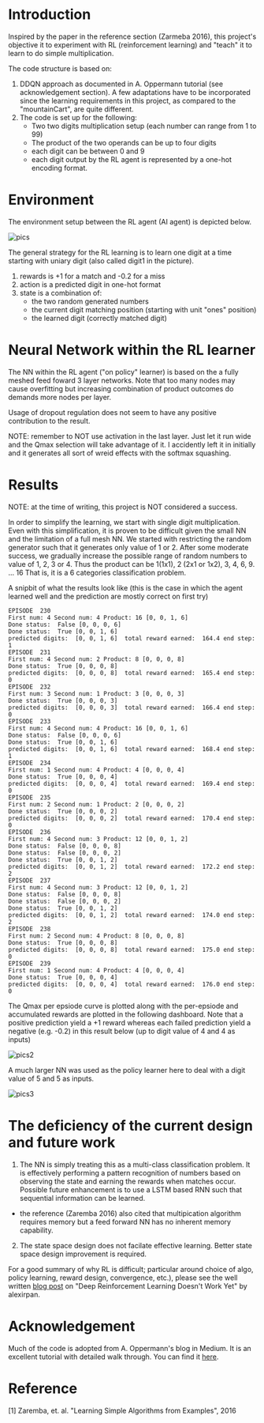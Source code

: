 # Introduction 

Inspired by the paper in the reference section (Zarmeba 2016), this project's objective it to experiment with RL (reinforcement learning) and "teach" it to learn to do simple multiplication. 

The code structure is based on:
1. DDQN approach as documented in A. Oppermann tutorial (see acknowledgement section).  A few adaptations have to be incorporated since the learning requirements in this project, as compared to the "mountainCart",  are quite different. 
2. The code is set up for the following:
   - Two two digits multiplication setup (each number can range from 1 to 99)
   - The product of the two operands can be up to four digits
   - each digit can be between 0 and 9
   - each digit output by the RL agent is represented by a one-hot encoding format.

# Environment 

The environment setup between the RL agent (AI agent) is depicted below. 

![pics](https://github.com/dennylslee/Multiplication-deepRL/blob/master/Multiplication-game-env-setup.png)

The general strategy for the RL learning is to learn one digit at a time starting with uniary digit (also called digit1 in the picture). 

1. rewards is +1 for a match and -0.2 for a miss
2. action is a predicted digit in one-hot format
3. state is a combination of:
   - the two random generated numbers
   - the current digit matching position (starting with unit "ones" position)
   - the learned digit (correctly matched digit)

# Neural Network within the RL learner

The NN within the RL agent ("on policy" learner) is based on the a fully meshed feed foward 3 layer networks.  Note that too many nodes may cause overfitting but increasing combination of product outcomes do demands more nodes per layer. 

Usage of dropout regulation does not seem to have any positive contribution to the result.

NOTE: remember to NOT use activation in the last layer.  Just let it run wide and the Qmax selection will take advantage of it.  I accidently left it in initially and it generates all sort of wreid effects with the softmax squashing.

# Results

NOTE: at the time of writing, this project is NOT considered a success. 

In order to simplify the learning, we start with single digit multiplication.  Even with this simplification, it is proven to be difficult given the small NN and the limitation of a full mesh NN. We started with restricting the random generator such that it generates only value of 1 or 2.  After some moderate success, we gradually increase the possible range of random numbers to value of 1, 2, 3 or 4. Thus the product can be 1(1x1), 2 (2x1 or 1x2), 3, 4, 6, 9. ... 16  That is, it is a 6 categories classification problem. 

A snipbit of what the results look like (this is the case in which the agent learned well and the prediction are mostly correct on first try)

```
EPISODE  230
First num: 4 Second num: 4 Product: 16 [0, 0, 1, 6]
Done status:  False [0, 0, 0, 6]
Done status:  True [0, 0, 1, 6]
predicted digits:  [0, 0, 1, 6]  total reward earned:  164.4 end step:  1
EPISODE  231
First num: 4 Second num: 2 Product: 8 [0, 0, 0, 8]
Done status:  True [0, 0, 0, 8]
predicted digits:  [0, 0, 0, 8]  total reward earned:  165.4 end step:  0
EPISODE  232
First num: 3 Second num: 1 Product: 3 [0, 0, 0, 3]
Done status:  True [0, 0, 0, 3]
predicted digits:  [0, 0, 0, 3]  total reward earned:  166.4 end step:  0
EPISODE  233
First num: 4 Second num: 4 Product: 16 [0, 0, 1, 6]
Done status:  False [0, 0, 0, 6]
Done status:  True [0, 0, 1, 6]
predicted digits:  [0, 0, 1, 6]  total reward earned:  168.4 end step:  1
EPISODE  234
First num: 1 Second num: 4 Product: 4 [0, 0, 0, 4]
Done status:  True [0, 0, 0, 4]
predicted digits:  [0, 0, 0, 4]  total reward earned:  169.4 end step:  0
EPISODE  235
First num: 2 Second num: 1 Product: 2 [0, 0, 0, 2]
Done status:  True [0, 0, 0, 2]
predicted digits:  [0, 0, 0, 2]  total reward earned:  170.4 end step:  0
EPISODE  236
First num: 4 Second num: 3 Product: 12 [0, 0, 1, 2]
Done status:  False [0, 0, 0, 8]
Done status:  False [0, 0, 0, 2]
Done status:  True [0, 0, 1, 2]
predicted digits:  [0, 0, 1, 2]  total reward earned:  172.2 end step:  2
EPISODE  237
First num: 4 Second num: 3 Product: 12 [0, 0, 1, 2]
Done status:  False [0, 0, 0, 8]
Done status:  False [0, 0, 0, 2]
Done status:  True [0, 0, 1, 2]
predicted digits:  [0, 0, 1, 2]  total reward earned:  174.0 end step:  2
EPISODE  238
First num: 2 Second num: 4 Product: 8 [0, 0, 0, 8]
Done status:  True [0, 0, 0, 8]
predicted digits:  [0, 0, 0, 8]  total reward earned:  175.0 end step:  0
EPISODE  239
First num: 1 Second num: 4 Product: 4 [0, 0, 0, 4]
Done status:  True [0, 0, 0, 4]
predicted digits:  [0, 0, 0, 4]  total reward earned:  176.0 end step:  0

```

The Qmax per epsiode curve is plotted along with the per-epsiode and accumulated rewards are plotted in the following dashboard.  Note that a positive prediction yield a +1 reward whereas each failed prediction yield a negative (e.g. -0.2) in this result below (up to digit value of 4 and 4 as inputs)

![pics2](https://github.com/dennylslee/Multiplication-deepRL/blob/master/Results_figure.png)

A much larger NN was used as the policy learner here to deal with a digit value of 5 and 5 as inputs. 

![pics3](https://github.com/dennylslee/Multiplication-deepRL/blob/master/Results_figure2.png)

# The deficiency of the current design and future work

1. The NN is simply treating this as a multi-class classification problem.  It is effectively performing a pattern recognition of numbers based on observing the state and earning the rewards when matches occur.  Possible future enhancement is to use a LSTM based RNN such that sequential information can be learned. 
 - the reference (Zaremba 2016) also cited that multipication algorithm requires memory but a feed forward NN has no inherent memory capability. 
2. The state space design does not facilate effective learning. Better state space design improvement is required. 

For a good summary of why RL is difficult; particular around choice of algo, policy learning,  reward design, convergence, etc.), please see the well written [blog post](https://www.alexirpan.com/2018/02/14/rl-hard.html) on "Deep Reinforcement Learning Doesn't Work Yet" by alexirpan.

# Acknowledgement 

Much of the code is adopted from A. Oppermann's blog in Medium. It is an excellent tutorial with detailed walk through. You can find it [here](https://towardsdatascience.com/self-learning-ai-agents-part-ii-deep-q-learning-b5ac60c3f47).


# Reference

[1] Zaremba, et. al. "Learning Simple Algorithms from Examples", 2016